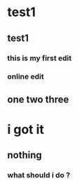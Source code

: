 # test1
## test1

### this is my first edit

### online edit

## one two three

# i got it
## nothing

### what should i do ?
